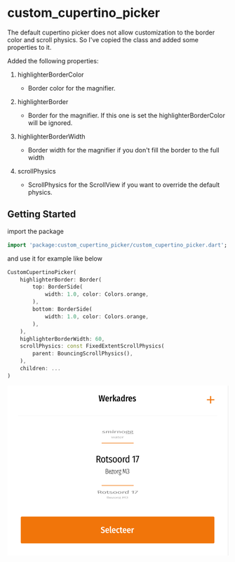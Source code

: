 # custom_cupertino_picker
The default cupertino picker does not allow customization to the border color and scroll physics. So I've copied the class and added some properties to it.

Added the following properties:
 1. highlighterBorderColor 
    - Border color for the magnifier.
 2. highlighterBorder 
    - Border for the magnifier. If this one is set
    the highlighterBorderColor will be ignored.

 3. highlighterBorderWidth
    - Border width for the magnifier if you
    don't fill the border to the full width
 4. scrollPhysics
    - ScrollPhysics for the ScrollView if you want
    to override the default physics.

## Getting Started

import the package
```dart
import 'package:custom_cupertino_picker/custom_cupertino_picker.dart';
```
and use it for example like below

```dart
CustomCupertinoPicker(
    highlighterBorder: Border(
        top: BorderSide(
            width: 1.0, color: Colors.orange,
        ),
        bottom: BorderSide(
            width: 1.0, color: Colors.orange,
        ),
    ),
    highlighterBorderWidth: 60,
    scrollPhysics: const FixedExtentScrollPhysics(
        parent: BouncingScrollPhysics(),
    ),
    children: ...
)
```
![preview](https://github.com/sybrands-place/custom_cupertino_picker/blob/main/preview.png "Customized cupertino picker")